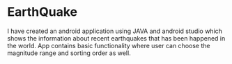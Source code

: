 # EarthQuake
I have created an android application using JAVA and android studio which shows the information about recent earthquakes that has been happened in the world. App contains basic functionality where user can choose the magnitude range and sorting order as well.
